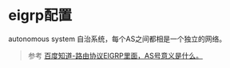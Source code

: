 # eigrp配置

autonomous system 自治系统，每个AS之间都相是一个独立的网络。


> 参考 [百度知道-路由协议EIGRP里面，AS号意义是什么。](https://zhidao.baidu.com/question/545021403.html?qbl=relate_question_0)
